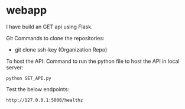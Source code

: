 # webapp
I have build an GET api using Flask. 


Git Commands to clone the repositories:
-  git clone ssh-key   (Organization Repo)

To host the API:
Command to run the python file to host the API in local server:

```code
python GET_API.py
```

Test the below endpoints:

```code
http://127.0.0.1:5000/healthz
```



